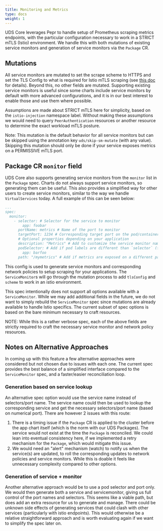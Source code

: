 ```yaml
---
title: Monitoring and Metrics
type: docs
weight: 1
---
```


UDS Core leverages Pepr to handle setup of Prometheus scraping metrics endpoints, with the particular configuration necessary to work in a STRICT mTLS (Istio) environment. We handle this with both mutations of existing service monitors and generation of service monitors via the `Package` CR. 

## Mutations

All service monitors are mutated to set the scrape scheme to HTTPS and set the TLS Config to what is required for Istio mTLS scraping (see [this doc](https://istio.io/latest/docs/ops/integrations/prometheus/#tls-settings) for details). Beyond this, no other fields are mutated. Supporting existing service monitors is useful since some charts include service monitors by default with more advanced configurations, and it is in our best interest to enable those and use them where possible.

Assumptions are made about STRICT mTLS here for simplicity, based on the `istio-injection` namespace label. Without making these assumptions we would need to query `PeerAuthentication` resources or another resource to determine the exact workload mTLS posture.

Note: This mutation is the default behavior for all service monitors but can be skipped using the annotation key `uds/skip-sm-mutate` (with any value). Skipping this mutation should only be done if your service exposes metrics on a PERMISSIVE mTLS port.

## Package CR `monitor` field

UDS Core also supports generating service monitors from the `monitor` list in the `Package` spec. Charts do not always support service monitors, so generating them can be useful. This also provides a simplified way for other users to create service monitors, similar to the way we handle `VirtualServices` today. A full example of this can be seen below:

```yaml
...
spec:
  monitor:
    - selector: # Selector for the service to monitor
        app: foobar
      portName: metrics # Name of the port to monitor
      targetPort: 1234 # Corresponding target port on the pod/container (for network policy)
      # Optional properties depending on your application
      description: "Metrics" # Add to customize the service monitor name
      podSelector: # Add if pod labels are different than `selector` (for network policy)
        app: barfoo
      path: "/mymetrics" # Add if metrics are exposed on a different path than "/metrics"
```

This config is used to generate service monitors and corresponding network policies to setup scraping for your applications. The `ServiceMonitor`s will go through the mutation process to add `tlsConfig` and `scheme` to work in an istio environment. 

This spec intentionally does not support all options available with a `ServiceMonitor`. While we may add additional fields in the future, we do not want to simply rebuild the `ServiceMonitor` spec since mutations are already available to handle Istio specifics. The current subset of spec options is based on the bare minimum necessary to craft resources.

NOTE: While this is a rather verbose spec, each of the above fields are strictly required to craft the necessary service monitor and network policy resources. 

## Notes on Alternative Approaches

In coming up with this feature a few alternative approaches were considered but not chosen due to issues with each one. The current spec provides the best balance of a simplified interface compared to the `ServiceMonitor` spec, and a faster/easier reconciliation loop.

### Generation based on service lookup

An alternative spec option would use the service name instead of selectors/port name. The service name could then be used to lookup the corresponding service and get the necessary selectors/port name (based on numerical port). There are however 2 issues with this route:
1. There is a timing issue if the `Package` CR is applied to the cluster before the app chart itself (which is the norm with our UDS Packages). The service would not exist at the time the `Package` is reconciled. We could lean into eventual consistency here, if we implemented a retry mechanism for the `Package`, which would mitigate this issue.
2. We would need an "alert" mechanism (watch) to notify us when the service(s) are updated, to roll the corresponding updates to network policies and service monitors. While this is doable it feels like unnecessary complexity compared to other options.

### Generation of service + monitor

Another alternative approach would be to use a pod selector and port only. We would then generate both a service and servicemonitor, giving us full control of the port names and selectors. This seems like a viable path, but does add an extra resource for us to generate and manage. There could be unknown side effects of generating services that could clash with other services (particularly with istio endpoints). This would otherwise be a relative straightforward approach and is worth evaluating again if we want to simplify the spec later on.
